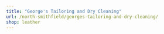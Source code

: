 ```yaml
---
title: "George's Tailoring and Dry Cleaning"
url: /north-smithfield/georges-tailoring-and-dry-cleaning/
shop: leather
---
```

